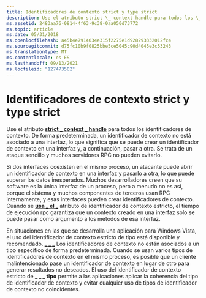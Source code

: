 ```yaml
---
title: Identificadores de contexto strict y type strict
description: Use el atributo strict \_ context handle para todos los \_ identificadores de contexto.
ms.assetid: 2483aa76-0814-4f63-9c38-0aa050d73772
ms.topic: article
ms.date: 05/31/2018
ms.openlocfilehash: a45b4e7914034e315f2275e1d928293332012fc4
ms.sourcegitcommit: d75fc10b9f0825bbe5ce5045c90d4045e3c53243
ms.translationtype: MT
ms.contentlocale: es-ES
ms.lasthandoff: 09/13/2021
ms.locfileid: "127473502"
---
```

# <a name="strict-and-type-strict-context-handles"></a>Identificadores de contexto strict y type strict

Use el atributo [**strict \_ context \_ handle**](/windows/desktop/Midl/strict-context-handle) para todos los identificadores de contexto. De forma predeterminada, un identificador de contexto no está asociado a una interfaz, lo que significa que se puede crear un identificador de contexto en una interfaz y, a continuación, pasar a otra. Se trata de un ataque sencillo y muchos servidores RPC no pueden evitarlo.

Si dos interfaces coexisten en el mismo proceso, un atacante puede abrir un identificador de contexto en una interfaz y pasarlo a otra, lo que puede superar los datos inesperados. Muchos desarrolladores creen que su software es la única interfaz de un proceso, pero a menudo no es así, porque el sistema y muchos componentes de terceros usan RPC internamente, y esas interfaces pueden crear identificadores de contexto. Cuando se [**usa \_ el \_**](/windows/desktop/Midl/strict-context-handle) atributo de identificador de contexto estricto, el tiempo de ejecución rpc garantiza que un contexto creado en una interfaz solo se puede pasar como argumento a los métodos de esa interfaz.

En situaciones en las que se desarrolla una aplicación para Windows Vista, el uso del identificador de contexto estricto de tipo está disponible y recomendado. [**\_ \_ \_**](/windows/desktop/Midl/type-strict-context-handle) Los identificadores de contexto no están asociados a un tipo específico de forma predeterminada. Cuando se usan varios tipos de identificadores de contexto en el mismo proceso, es posible que un cliente malintencionado pase un identificador de contexto en lugar de otro para generar resultados no deseados. El uso del identificador de contexto estricto de **\_ \_ \_ tipo** permite a las aplicaciones aplicar la coherencia del tipo de identificador de contexto y evitar cualquier uso de tipos de identificador de contexto no coincidentes.

 

 